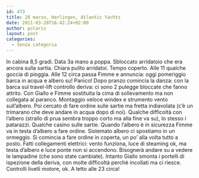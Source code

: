 ```yaml
---
id: 473
title: 28 marzo, Harlingen, Atlantic Yachts
date: 2011-03-28T16:42:24+02:00
author: polaris
layout: post
categories:
  - Senza categoria
---
```

In cabina 8,5 gradi. Data 3a mano a poppa. Sbloccato arridatoio che era ancora sulla sartia. Chiara pulito arridatoi. Tempo coperto. Alle 11 qualche goccia di pioggia. Alle 12 circa passa Fimme e annuncia: oggi pomeriggio barca in acqua e albero su! Panico! Dopo pranzo comincia la danza: con la barca sul travel-lift controllo deriva: ci sono 2 pulegge bloccate che fanno attrito. Con Giallo e Fimme sostituita la cima di sollevamento ma non collegata al paranco. Montaggio veloce windex e strumento vento sull&#8217;albero. Poi cercato di fare ordine sulle sartie ma fretta indiavolata (c&#8217;è un trimarano che deve andare in acqua dopo di noi). Qualche difficoltà con l&#8217;albero (strallo di prua sembra troppo corto ma alla fine va su), lo stesso i patarazzi. Qualche casino sulle sartie. Quando l&#8217;albero è in sicurezza Fimme va in testa d&#8217;albero a fare ordine. Sistemato albero ci spostiamo in un ormeggio. Si comincia a fare ordine in coperta, un po&#8217; alla volta tutto a posto. Fatti collegamenti elettrici: vento funziona, luce di steaming ok, ma testa d&#8217;albero e luce ponte non si accendono. Bisognerà andare su a vedere le lampadine (che sono state cambiate). Intanto Giallo smonta i portelli di ispezione della deriva, con molte difficoltà perchè incollati ma ci riesce. Controlli livelli motore, ok. A letto alle 23 circa!